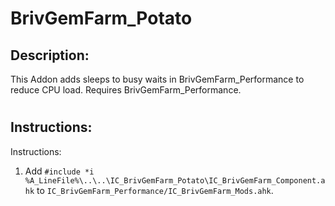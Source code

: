 # BrivGemFarm_Potato
## Description:
This Addon adds sleeps to busy waits in BrivGemFarm_Performance to reduce CPU load. Requires BrivGemFarm_Performance.

#
## Instructions:
Instructions:
1. Add `#include *i %A_LineFile%\..\..\IC_BrivGemFarm_Potato\IC_BrivGemFarm_Component.ahk` to `IC_BrivGemFarm_Performance/IC_BrivGemFarm_Mods.ahk`.
